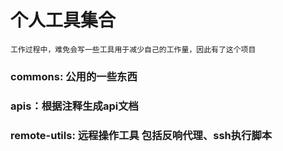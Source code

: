 # 个人工具集合

``
工作过程中，难免会写一些工具用于减少自己的工作量，因此有了这个项目
``

### commons: 公用的一些东西
### apis：根据注释生成api文档
### remote-utils: 远程操作工具 包括反响代理、ssh执行脚本